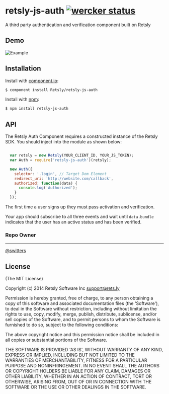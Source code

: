 # retsly-js-auth [![wercker status](https://app.wercker.com/status/42df0af2803ce85acb8680f9bde1b9e4/s "wercker status")](https://app.wercker.com/project/bykey/42df0af2803ce85acb8680f9bde1b9e4)

  A third party authentication and verification component built on Retsly

## Demo

  ![Example](https://raw.github.com/Retsly/retsly-js-auth/master/examples/example.gif)

## Installation

  Install with [component.io](http://github.com/component/component):

  ```bash
  $ component install Retsly/retsly-js-auth
  ```

  Install with [npm](http://github.com/Retsly/retsly-js-auth):

  ```bash
  $ npm install retsly-js-auth
  ```

## API

The Retsly Auth Component requires a constructed instance of the Retsly
SDK. You should inject into the module as shown below:

```javascript

  var retsly = new Retsly(YOUR_CLIENT_ID, YOUR_JS_TOKEN);
  var Auth = require('retsly-js-auth')(retsly);

  new Auth({
    selector: '.login', // Target Dom Element
    redirect_uri: 'http://website.com/callback',
    authorized: function(data) {
      console.log('Authorized');
    }
  });

```

The first time a user signs up they must pass activation and verification.

Your app should subscribe to all three events and wait until `data.bundle` indicates
that the user has an active status and has been verified.

### Repo Owner
---
[@switters](https://github.com/switters)

## License

(The MIT License)

Copyright (c) 2014 Retsly Software Inc <support@rets.ly>

Permission is hereby granted, free of charge, to any person obtaining a copy of this software and associated documentation files (the 'Software'), to deal in the Software without restriction, including without limitation the rights to use, copy, modify, merge, publish, distribute, sublicense, and/or sell copies of the Software, and to permit persons to whom the Software is furnished to do so, subject to the following conditions:

The above copyright notice and this permission notice shall be included in all copies or substantial portions of the Software.

THE SOFTWARE IS PROVIDED 'AS IS', WITHOUT WARRANTY OF ANY KIND, EXPRESS OR IMPLIED, INCLUDING BUT NOT LIMITED TO THE WARRANTIES OF MERCHANTABILITY, FITNESS FOR A PARTICULAR PURPOSE AND NONINFRINGEMENT. IN NO EVENT SHALL THE AUTHORS OR COPYRIGHT HOLDERS BE LIABLE FOR ANY CLAIM, DAMAGES OR OTHER LIABILITY, WHETHER IN AN ACTION OF CONTRACT, TORT OR OTHERWISE, ARISING FROM, OUT OF OR IN CONNECTION WITH THE SOFTWARE OR THE USE OR OTHER DEALINGS IN THE SOFTWARE.

